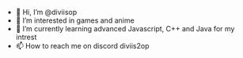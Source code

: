 - 👋 Hi, I’m @diviisop
- 👀 I’m interested in games and anime
- 🌱 I’m currently learning advanced Javascript, C++ and Java for my intrest
- 📫 How to reach me on discord diviis2op

<!---
diviisop/diviisop is a ✨ special ✨ repository because its `README.md` (this file) appears on your GitHub profile.
You can click the Preview link to take a look at your changes.
--->
